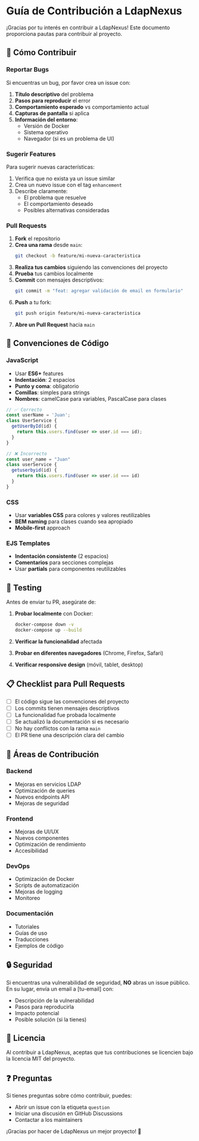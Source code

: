 # Guía de Contribución a LdapNexus

¡Gracias por tu interés en contribuir a LdapNexus! Este documento proporciona pautas para contribuir al proyecto.

## 🤝 Cómo Contribuir

### Reportar Bugs

Si encuentras un bug, por favor crea un issue con:

1. **Título descriptivo** del problema
2. **Pasos para reproducir** el error
3. **Comportamiento esperado** vs comportamiento actual
4. **Capturas de pantalla** si aplica
5. **Información del entorno**:
   - Versión de Docker
   - Sistema operativo
   - Navegador (si es un problema de UI)

### Sugerir Features

Para sugerir nuevas características:

1. Verifica que no exista ya un issue similar
2. Crea un nuevo issue con el tag `enhancement`
3. Describe claramente:
   - El problema que resuelve
   - El comportamiento deseado
   - Posibles alternativas consideradas

### Pull Requests

1. **Fork** el repositorio
2. **Crea una rama** desde `main`:
   ```bash
   git checkout -b feature/mi-nueva-caracteristica
   ```
3. **Realiza tus cambios** siguiendo las convenciones del proyecto
4. **Prueba** tus cambios localmente
5. **Commit** con mensajes descriptivos:
   ```bash
   git commit -m "feat: agregar validación de email en formulario"
   ```
6. **Push** a tu fork:
   ```bash
   git push origin feature/mi-nueva-caracteristica
   ```
7. **Abre un Pull Request** hacia `main`

## 📝 Convenciones de Código

### JavaScript

- Usar **ES6+** features
- **Indentación**: 2 espacios
- **Punto y coma**: obligatorio
- **Comillas**: simples para strings
- **Nombres**: camelCase para variables, PascalCase para clases

```javascript
// ✅ Correcto
const userName = 'Juan';
class UserService {
  getUserById(id) {
    return this.users.find(user => user.id === id);
  }
}

// ❌ Incorrecto
const user_name = "Juan"
class userService {
  getuserbyid(id) {
    return this.users.find(user => user.id === id)
  }
}
```

### CSS

- Usar **variables CSS** para colores y valores reutilizables
- **BEM naming** para clases cuando sea apropiado
- **Mobile-first** approach

### EJS Templates

- **Indentación consistente** (2 espacios)
- **Comentarios** para secciones complejas
- Usar **partials** para componentes reutilizables

## 🧪 Testing

Antes de enviar tu PR, asegúrate de:

1. **Probar localmente** con Docker:
   ```bash
   docker-compose down -v
   docker-compose up --build
   ```

2. **Verificar la funcionalidad** afectada
3. **Probar en diferentes navegadores** (Chrome, Firefox, Safari)
4. **Verificar responsive design** (móvil, tablet, desktop)

## 📋 Checklist para Pull Requests

- [ ] El código sigue las convenciones del proyecto
- [ ] Los commits tienen mensajes descriptivos
- [ ] La funcionalidad fue probada localmente
- [ ] Se actualizó la documentación si es necesario
- [ ] No hay conflictos con la rama `main`
- [ ] El PR tiene una descripción clara del cambio

## 🎯 Áreas de Contribución

### Backend
- Mejoras en servicios LDAP
- Optimización de queries
- Nuevos endpoints API
- Mejoras de seguridad

### Frontend
- Mejoras de UI/UX
- Nuevos componentes
- Optimización de rendimiento
- Accesibilidad

### DevOps
- Optimización de Docker
- Scripts de automatización
- Mejoras de logging
- Monitoreo

### Documentación
- Tutoriales
- Guías de uso
- Traducciones
- Ejemplos de código

## 🔒 Seguridad

Si encuentras una vulnerabilidad de seguridad, **NO** abras un issue público. En su lugar, envía un email a [tu-email] con:

- Descripción de la vulnerabilidad
- Pasos para reproducirla
- Impacto potencial
- Posible solución (si la tienes)

## 📜 Licencia

Al contribuir a LdapNexus, aceptas que tus contribuciones se licencien bajo la licencia MIT del proyecto.

## ❓ Preguntas

Si tienes preguntas sobre cómo contribuir, puedes:

- Abrir un issue con la etiqueta `question`
- Iniciar una discusión en GitHub Discussions
- Contactar a los maintainers

¡Gracias por hacer de LdapNexus un mejor proyecto! 🎉
